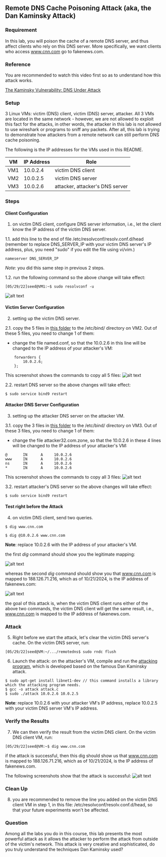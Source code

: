 ## Remote DNS Cache Poisoning Attack (aka, the Dan Kaminsky Attack)

### Requirement

In this lab, you will poison the cache of a remote DNS server, and thus affect clients who rely on this DNS server. More specifically, we want clients who access www.cnn.com go to fakenews.com.

### Reference

You are recommended to watch this video first so as to understand how this attack works.

[The Kaminsky Vulnerability: DNS Under Attack](https://www.youtube.com/watch?v=qftKfFVHVuY)

### Setup

3 Linux VMs: victim (DNS) client, victim (DNS) server, attacker. All 3 VMs are located in the same network - however, we are not allowed to exploit this fact for the attacks, in other words, the attacker in this lab is not allowed to use wireshark or programs to sniff any packets. After all, this lab is trying to demonstrate how attackers from a remote network can still perform DNS cache poisoning.

The following is the IP addresses for the VMs used in this README.

| VM  |  IP Address   |              Role                     |
|-----|---------------|---------------------------------------|
| VM1 | 10.0.2.4      |   victim DNS client                   |
| VM2 | 10.0.2.5      |   victim DNS server                   |
| VM3 | 10.0.2.6      |   attacker, attacker's DNS server     |

### Steps

#### Client Configuration

1. on victim DNS client, configure DNS server information, i.e., let the client know the IP address of the victim DNS server.

1.1. add this line to the end of file /etc/resolvconf/resolv.conf.d/head (remember to replace DNS_SERVER_IP with your victim DNS server's IP address, plus, you need "sudo" if you edit the file using vi/vim.)

```console
nameserver DNS_SERVER_IP
```

*Note*: you did this same step in previous 2 steps.

1.2. run the following command so the above change will take effect:

```console
[05/29/22]seed@VM1:~$ sudo resolvconf -u
```

![alt text](lab-remote-dns-resolvconf.png "resolvconf command")

#### Victim Server Configuration

2. setting up the victim DNS server.

2.1. copy the 5 files in [this folder](server) to the /etc/bind/ directory on VM2. Out of these 5 files, you need to change 1 of them:

- change the file named.conf, so that the 10.0.2.6 in this line will be changed to the IP address of your attacker's VM:

```console
    forwarders {
        10.0.2.6;
    };
```

This screenshot shows the commands to copy all 5 files:
![alt text](lab-remote-dns-copy-server-files.png "copy server files")

<!--**Explanation**: these two files will overwrite the default files, and with these two files, now the victim DNS server is configured to forward all DNS requests to 1.2.3.4, which does not provide DNS services, and then later on the attacker will impersonate 1.2.3.4 to send forged responses to the victim DNS server.-->

2.2. restart DNS server so the above changes will take effect:

```console
$ sudo service bind9 restart
```

<!--**Warning**: in your report, don't claim that the attack presented in this lab is not realistic because we need to make these changes on the victim DNS server. Such changes are unnecessary in a real life attacking scenario. The lab is designed in such a way, just to save you - the student, some money - so you don't need to purchase a domain, and to save you - the student, some time, we hardcoded 1.2.3.4 in the configuration file of the victim DNS server and also in the attacking program, otherwise you will need to manually to find out the IP address of authoritative name server for cnn.com.-->

#### Attacker DNS Server Configuration

3. setting up the attacker DNS server on the attacker VM.

3.1. copy the 3 files in [this folder](attacker) to the /etc/bind/ directory on VM3. Out of these 3 files, you need to change 1 of them:

- change the file attacker32.com.zone, so that the 10.0.2.6 in these 4 lines will be changed to the IP address of your attacker's VM:

```console
@       IN      A     10.0.2.6
www     IN      A     10.0.2.6
ns      IN      A     10.0.2.6
*       IN      A     10.0.2.6
```

This screenshot shows the commands to copy all 3 files:
![alt text](lab-remote-dns-copy-attacker-files.png "copy attacker files")

3.2. restart attacker's DNS server so the above changes will take effect:

```console
$ sudo service bind9 restart
```

#### Test right before the Attack

4. on victim DNS client, send two queries.

```console
$ dig www.cnn.com 
```

```console
$ dig @10.0.2.6 www.cnn.com
```

**Note**: replace 10.0.2.6 with the IP address of your attacker's VM.

the first *dig* command should show you the legitimate mapping: 

![alt text](lab-remote-dns-normal-dig-before-attack.png "dig cnn, before attack")

whereas the second *dig* command should show you that www.cnn.com is mapped to 188.126.71.216, which as of 10/21/2024, is the IP address of fakenews.com:

![alt text](lab-remote-dns-dig-attacker-before-attack.png "dig cnn from attacker, before attack")

the goal of this attack is, when the victim DNS client runs either of the above two commands, the victim DNS client will get the same result, i.e., www.cnn.com is mapped to the IP address of fakenews.com.

### Attack

5. Right before we start the attack, let's clear the victim DNS server's cache. On the victim DNS server, run:

```console
[05/29/22]seed@VM:~/.../remotedns$ sudo rndc flush
```

6. Launch the attack: on the attacker's VM, compile and run the [attacking program](attack.c), which is developed based on the famous Dan Kaminsky attack.

```console
$ sudo apt-get install libnet1-dev // this command installs a library which the attacking program needs.
$ gcc -o attack attack.c
$ sudo ./attack 10.0.2.6 10.0.2.5
```

**Note**: replace 10.0.2.6 with your attacker VM's IP address, replace 10.0.2.5 with your victim DNS server VM's IP address.

<!--7. the attack may take a couple of minutes. on victim DNS server VM, we can check the cache to verify if the cache is poisoned or not.

```console
[05/29/22]seed@VM:~$ sudo rndc dumpdb -cache
[05/29/22]seed@VM:~$ cat /var/cache/bind/dump.db | grep attacker
ns.attacker32.com.	9992	\-AAAA	;-$NXRRSET
; attacker32.com. SOA ns.attacker32.com. admin.attacker32.com. 2008111001 28800 7200 2419200 86400
cnn.com.		65529	NS	ns.attacker32.com.
; ns.attacker32.com [v4 TTL 1792] [v6 TTL 9992] [v4 success] [v6 nxrrset]
```

as long as we see this *NS* record which associates cnn.com. to ns.attacker32.com., then we know the cache is now poisoned.-->

### Verify the Results

7. We can then verify the result from the victim DNS client. On the victim DNS client VM, run:

```console
[05/29/22]seed@VM:~$ dig www.cnn.com 
```

if the attack is successful, then this dig should show us that www.cnn.com is mapped to 188.126.71.216, which as of 10/21/2024, is the IP address of fakenews.com.

The following screenshots show that the attack is successful:
![alt text](lab-remote-dns-success.png "dig cnn")

### Clean Up

8. you are recommended to remove the line you added on the victim DNS client VM in step 1, in this file: /etc/resolvconf/resolv.conf.d/head, so that your future experiments won't be affected.

<!--10. you are also recommended to restore the two files on the victim DNS server VM:

```console
[05/29/22]seed@VM:~/.../remotedns$ sudo cp named.conf.options.orig /etc/bind/
[05/29/22]seed@VM:~/.../remotedns$ sudo cp named.conf.default-zones.orig /etc/bind/
```-->

### Question

Among all the labs you do in this course, this lab presents the most powerful attack as it allows the attacker to perform the attack from outside of the victim's network. This attack is very creative and sophisticated, do you truly understand the techniques Dan Kaminsky used?
